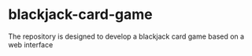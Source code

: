 # blackjack-card-game
The repository is designed to develop a blackjack card game based on a web interface
